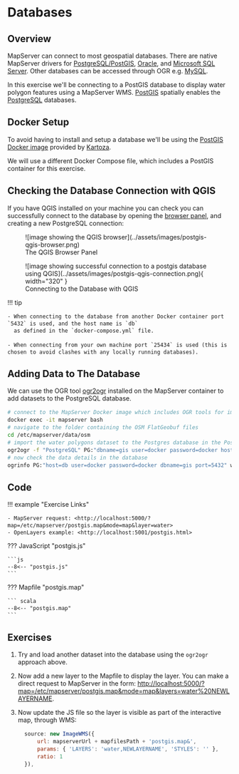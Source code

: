 # Databases

## Overview

MapServer can connect to most geospatial databases. There are native MapServer drivers for [PostgreSQL/PostGIS](https://mapserver.org/input/vector/postgis.html),
[Oracle](https://mapserver.org/input/vector/oracle.html), and [Microsoft SQL Server](https://mapserver.org/input/vector/mssql.html). Other databases
can be accessed through OGR e.g. [MySQL](https://mapserver.org/input/vector/mysql.html).

In this exercise we'll be connecting to a PostGIS database to display water polygon features using a MapServer WMS. [PostGIS](https://postgis.net/) spatially enables the [PostgreSQL](https://www.postgresql.org/)
databases. 

## Docker Setup

To avoid having to install and setup a database we'll be using the [PostGIS Docker image](https://hub.docker.com/r/kartoza/postgis/) provided
by [Kartoza](https://kartoza.com/).

We will use a different Docker Compose file, which includes a PostGIS container for this exercise.


## Checking the Database Connection with QGIS

If you have QGIS installed on your machine you can check you can successfully connect to the database by opening the
[browser panel](https://docs.qgis.org/3.34/en/docs/user_manual/managing_data_source/opening_data.html#the-browser-panel), and
creating a new PostgreSQL connection:

<figure markdown="span">
  ![image showing the QGIS browser](../assets/images/postgis-qgis-browser.png)
  <figcaption>The QGIS Browser Panel</figcaption>
</figure>

<figure markdown="span">
  ![image showing successful connection to a postgis database using QGIS](../assets/images/postgis-qgis-connection.png){ width="320" }
  <figcaption>Connecting to the Database with QGIS</figcaption>
</figure>

!!! tip

    - When connecting to the database from another Docker container port `5432` is used, and the host name is `db`
      as defined in the `docker-compose.yml` file.

    - When connecting from your own machine port `25434` is used (this is chosen to avoid clashes with any locally running databases).

## Adding Data to The Database

We can use the OGR tool [ogr2ogr](https://gdal.org/programs/ogr2ogr.html) installed on the MapServer container to add datasets to the PostgreSQL database.

```bash
# connect to the MapServer Docker image which includes OGR tools for importing data
docker exec -it mapserver bash
# navigate to the folder containing the OSM FlatGeobuf files
cd /etc/mapserver/data/osm
# import the water polygons dataset to the Postgres database in the Postgres Docker image
ogr2ogr -f "PostgreSQL" PG:"dbname=gis user=docker password=docker host=db port=5432" -nln water_a water_a.fgb
# now check the data details in the database
ogrinfo PG:"host=db user=docker password=docker dbname=gis port=5432" water_a -summary
```

## Code

<!--

Online example not available as no PostGIS installation on the server

<div class="map">
  <iframe src="https://geographika.github.io/getting-started-with-mapserver-demo/postgis.html"></iframe>
</div>
-->

!!! example "Exercise Links"

    - MapServer request: <http://localhost:5000/?map=/etc/mapserver/postgis.map&mode=map&layer=water>
    - OpenLayers example: <http://localhost:5001/postgis.html>

??? JavaScript "postgis.js"

    ```js
    --8<-- "postgis.js"
    ```

??? Mapfile "postgis.map"

    ``` scala
    --8<-- "postgis.map"
    ```

## Exercises

1. Try and load another dataset into the database using the `ogr2ogr` approach above.
2. Now add a new layer to the Mapfile to display the layer. You can make a direct request to MapServer in the form:
  <http://localhost:5000/?map=/etc/mapserver/postgis.map&mode=map&layers=water%20NEWLAYERNAME>.
3. Now update the JS file so the layer is visible as part of the interactive map, through WMS:

    ```js
      source: new ImageWMS({
          url: mapserverUrl + mapfilesPath + 'postgis.map&',
          params: { 'LAYERS': 'water,NEWLAYERNAME', 'STYLES': '' },
          ratio: 1
      }),
    ```